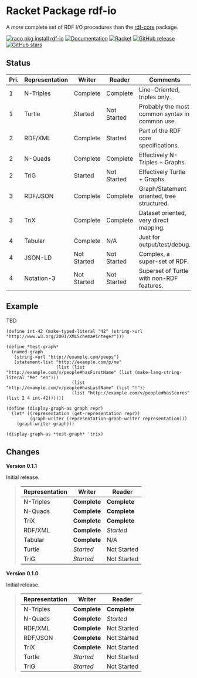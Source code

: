 # Racket Package rdf-io

A *more* complete set of RDF I/O procedures than the [rdf-core](http://docs.racket-lang.org/rdf-core/index.html) package.

[![raco pkg install rdf-io](https://img.shields.io/badge/raco%20pkg%20install-rdf--io-blue.svg)](http://pkgs.racket-lang.org/package/rdf-io)
[![Documentation](https://img.shields.io/badge/raco%20docs-rdf--io-blue.svg)](http://docs.racket-lang.org/rdf-io/index.html)
[![Racket](https://github.com/johnstonskj/racket-rdf-io/actions/workflows/racket.yml/badge.svg)](https://github.com/johnstonskj/racket-rdf-io/actions/workflows/racket.yml)
[![GitHub release](https://img.shields.io/github/release/johnstonskj/racket-rdf-io.svg?style=flat-square)](https://github.com/johnstonskj/racket-rdf-io/releases)
[![GitHub stars](https://img.shields.io/github/stars/johnstonskj/racket-rdf-io.svg)](https://github.com/johnstonskj/racket-rdf-io/stargazers)

## Status

| Pri. | Representation | Writer      | Reader      | Comments                                       |
|------|----------------|-------------|-------------|------------------------------------------------|
| 1    | N-Triples      | Complete    | Complete    | Line-Oriented, triples only.                   |
| 1    | Turtle         | Started     | Not Started | Probably the most common syntax in common use. |
| 2    | RDF/XML        | Complete    | Started     | Part of the RDF core specifications.           |
| 2    | N-Quads        | Complete    | Complete    | Effectively N-Triples + Graphs.                |
| 2    | TriG           | Started     | Not Started | Effectively Turtle + Graphs.                   |
| 3    | RDF/JSON       | Complete    | Complete    | Graph/Statement oriented, tree structured.     |
| 3    | TriX           | Complete    | Complete    | Dataset oriented, very direct mapping.         |
| 4    | Tabular        | Complete    | N/A         | Just for output/test/debug.                    |
| 4    | JSON-LD        | Not Started | Not Started | Complex, a super-set of RDF.                   |
| 4    | Notation-3     | Not Started | Not Started | Superset of Turtle with non-RDF features.      |

## Example

TBD

```racket
(define int-42 (make-typed-literal "42" (string->url "http://www.w3.org/2001/XMLSchema#integer")))

(define *test-graph*
  (named-graph
   (string->url "http://example.com/peeps")
   (statement-list "http://example.com/p/me"
                   (list (list "http://example.com/v/people#hasFirstName" (list (make-lang-string-literal "Me" "en")))
                         (list "http://example.com/v/people#hasLastName" (list "!"))
                         (list "http://example.com/v/people#hasScores" (list 2 4 int-42))))))

(define (display-graph-as graph repr)
  (let* ((representation (get-representation repr))
         (graph-writer (representation-graph-writer representation)))
    (graph-writer graph)))

(display-graph-as *test-graph* 'trix)
```

## Changes

**Version 0.1.1**

Initial release.

> | Representation | Writer        | Reader       |
> |----------------|---------------|--------------|
> | N-Triples      | **Complete**  | **Complete** |
> | N-Quads        | **Complete**  | **Complete** |
> | TriX           | **Complete**  | **Complete** |
> | RDF/XML        | **Complete**  | *Started*    |
> | Tabular        | **Complete**  | N/A          |
> | Turtle         | *Started*     | Not Started  |
> | TriG           | *Started*     | Not Started  |

**Version 0.1.0**

Initial release.

> | Representation | Writer        | Reader       |
> |----------------|---------------|--------------|
> | N-Triples      | **Complete**  | **Complete** |
> | N-Quads        | **Complete**  | *Started*    |
> | RDF/XML        | **Complete**  | Not Started  |
> | RDF/JSON       | **Complete**  | Not Started  |
> | TriX           | **Complete**  | Not Started  |
> | Turtle         | *Started*     | Not Started  |
> | TriG           | *Started*     | Not Started  |
